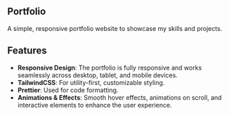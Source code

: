 ## Portfolio

A simple, responsive portfolio website to showcase my skills and projects.

## Features

- **Responsive Design**: The portfolio is fully responsive and works seamlessly across desktop, tablet, and mobile devices.
- **TailwindCSS**: For utility-first, customizable styling.
- **Prettier**: Used for code formatting.
- **Animations & Effects**: Smooth hover effects, animations on scroll, and interactive elements to enhance the user experience.
